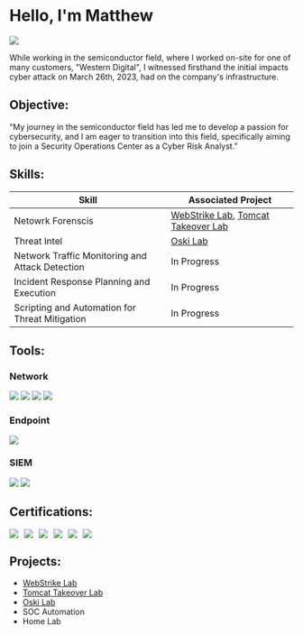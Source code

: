 # Hello, I'm Matthew
<a href="https://www.linkedin.com/in/matthew-vongchanh/"><img src="https://img.shields.io/badge/-LinkedIn-0072b1?&style=for-the-badge&logo=linkedin&logoColor=white" /></a>

While working in the semiconductor field, where I worked on-site for one of many customers, "Western Digital", I witnessed firsthand the initial impacts cyber attack on March 26th, 2023, had on the company's infrastructure. 


## Objective:
“My journey in the semiconductor field has led me to develop a passion for cybersecurity, and I am eager to transition into this field, specifically aiming to join a Security Operations Center as a Cyber Risk Analyst.”

## Skills:

| Skill                                             | Associated Project         |
|---------------------------------------------------|----------------------------|
| Netowrk Forenscis                                 | <a href="https://github.com/emveexd/WebStrike-Lab">WebStrike Lab</a>, <a href="https://github.com/emveexd/Tomcat-Takeover-Lab">Tomcat Takeover Lab</a>|
| Threat Intel                                      | <a href="https://github.com/emveexd/OSKI-Lab">Oski Lab</a>|
| Network Traffic Monitoring and Attack Detection   | In Progress |
| Incident Response Planning and Execution          | In Progress |
| Scripting and Automation for Threat Mitigation    | In Progress |

## Tools:

### Network
<div>
    <img src="https://img.shields.io/badge/-Wireshark-1679A7?&style=for-the-badge&logo=Wireshark&logoColor=white" />
    <img src="https://img.shields.io/badge/-Suricata-EF3B2D?&style=for-the-badge&logo=Suricata&logoColor=white" />
    <img src="https://img.shields.io/badge/-TCPdump-228B22?&style=for-the-badge&logo=data:image/svg+xml;base64,PHN2ZyByb2xlPSJpbWciIHhtbG5zPSJodHRwOi8vd3d3LnczLm9yZy8yMDAwL3N2ZyIgdmlld0JveD0iMCAwIDI0IDI0Ij48cGF0aCBmaWxsPSJ3aGl0ZSIgZD0iTTEyIDBMNC41IDMuNzVMMyAxMi43NUwxMiAyNCwyMSAxMi43NUwxOS41IDMuNzVMMTIgMHpNMTIgMy40N0wxNy44OCAxMi40OEwxMiAxOS41Mkw2LjEyIDEyLjQ4TDEyIDMuNDdaTTExLjI1IDYuNzVIMTIuNzVWMTAuNUgxMS4yNVY2Ljc1Wk0xMS4yNSAxMi43NUgxMi43NVYxNi41SDE1VjExLjI1SDE2LjVWMTEuMjVIMTUuNzVWMTAuNUgxMi43NVYxMi43NUgxMS4yNVoiLz48L3N2Zz4=&logoColor=white" />  
    <img src="https://img.shields.io/badge/-Barracuda%20Email%20Protection-0056B3?&style=for-the-badge&logo=data:image/svg+xml;base64,PHN2ZyByb2xlPSJpbWciIHhtbG5zPSJodHRwOi8vd3d3LnczLm9yZy8yMDAwL3N2ZyIgdmlld0JveD0iMCAwIDI0IDI0Ij48cGF0aCBmaWxsPSJ3aGl0ZSIgZD0iTTEyIDBMNC41IDMuNzVMMyAxMi43NUwxMiAyNCwyMSAxMi43NUwxOS41IDMuNzVMMTIgMHpNMTIgMy40N0wxNy44OCAxMi40OEwxMiAxOS41Mkw2LjEyIDEyLjQ4TDEyIDMuNDdaTTExLjI1IDYuNzVIMTIuNzVWMTAuNUgxMS4yNVY2Ljc1Wk0xMS4yNSAxMi43NUgxMi43NVYxNi41SDE1VjExLjI1SDE2LjVWMTEuMjVIMTUuNzVWMTAuNUgxMi43NVYxMi43NUgxMS4yNVoiLz48L3N2Zz4=&logoColor=white" />
</div>

### Endpoint
<div>
    <img src="https://img.shields.io/badge/-Microsoft_Defender_for_Endpoint-00A4EF?&style=for-the-badge&logo=Microsoft&logoColor=white" />
</div>

### SIEM
<div>
    <img src="https://img.shields.io/badge/-Splunk-000000?&style=for-the-badge&logo=Splunk&logoColor=white" />
    <img src="https://img.shields.io/badge/-Chronicle-4285F4?&style=for-the-badge&logo=data:image/svg+xml;base64,PHN2ZyByb2xlPSJpbWciIHhtbG5zPSJodHRwOi8vd3d3LnczLm9yZy8yMDAwL3N2ZyIgdmlld0JveD0iMCAwIDI0IDI0Ij48cGF0aCBmaWxsPSJ3aGl0ZSIgZD0iTTEyIDBMNC41IDMuNzVMMyAxMi43NUwxMiAyNCwyMSAxMi43NUwxOS41IDMuNzVMMTIgMHpNMTIgMy40N0wxNy44OCAxMi40OEwxMiAxOS41Mkw2LjEyIDEyLjQ4TDEyIDMuNDdaTTExLjI1IDYuNzVIMTIuNzVWMTAuNUgxMS4yNVY2Ljc1Wk0xMS4yNSAxMi43NUgxMi43NVYxNi41SDE1VjExLjI1SDE2LjVWMTEuMjVIMTUuNzVWMTAuNUgxMi43NVYxMi43NUgxMS4yNVoiLz48L3N2Zz4=&logoColor=white" />
</div>

## Certifications:
<div style="display: flex; flex-wrap: wrap; gap: 10px;">
    <img src="https://img.shields.io/badge/-A%2B-007ACC?&style=for-the-badge&logo=CompTIA&logoColor=white" />
    <img src="https://img.shields.io/badge/-Security%2B-FF0000?&style=for-the-badge&logo=CompTIA&logoColor=white" />
    <img src="https://img.shields.io/badge/-IT%20Support-4285F4?&style=for-the-badge&logo=Google&logoColor=white" />
    <img src="https://img.shields.io/badge/-Cybersecurity-34A853?&style=for-the-badge&logo=Google&logoColor=white" />
    <img src="https://img.shields.io/badge/-NIST%20SP%20800%20Series-555555?&style=for-the-badge&logo=NIST&logoColor=white" />
    <img src="https://img.shields.io/badge/-Qualys%20Essential-0066CC?&style=for-the-badge&logo=Qualys&logoColor=white" />
</div>

## Projects:
- <a href="https://github.com/emveexd/WebStrike-Lab">WebStrike Lab</a>
- <a href="https://github.com/emveexd/Tomcat-Takeover-Lab">Tomcat Takeover Lab</a>
- <a href="https://github.com/emveexd/OSKI-Lab">Oski Lab</a>
- SOC Automation
- Home Lab
  
